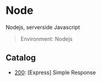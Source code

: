 # Node

Nodejs, serverside Javascript

> Environment: Nodejs

## Catalog

- [200](./200/): [Express] Simple Response
